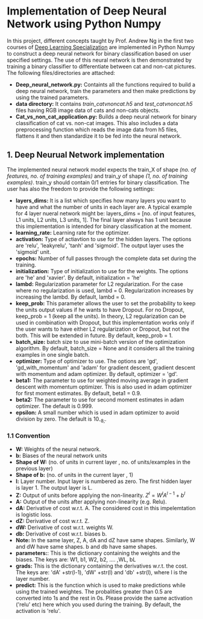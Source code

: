 # Implementation of Deep Neural Network using Python Numpy  
In this project, different concepts taught by Prof. Andrew Ng in the first two courses of [Deep Learning Specialization](https://www.coursera.org/specializations/deep-learning) are implemented in Python Numpy to construct a deep neural network for binary classification based on user specified settings. The use of this neural network is then demonstrated by training a binary classifier to differentiate between cat and non-cat pictures.   
The following files/directories are attached:  
- **Deep_neural_network.py:** Containts all the functions required to build a deep neural network, train the parameters and then make predictions by using the trained parameters.  
- **data directory:** It contains *train_catvnoncat.h5* and *test_catvnoncat.h5* files having RGB image data of cats and non-cats objects. 
- **Cat_vs_non_cat_application.py:** Builds a deep neural network for binary classification of cat vs. non-cat images. This also includes a data preprocessing function which reads the image data from h5 files, flattens it and then standardize it to be fed into the neural network.   
## 1. Deep Neurual Network implementation  
The implemented neural network model expects the train_X of shape *(no. of features, no. of training examples)* and train_y of shape *(1, no. of training examples)*. train_y should contain 0/1 entries for binary classification. The user has also the freedom to provide the following settings:  
- **layers_dims:** It is a list which specifies how many layers you want to have and what the number of units in each layer are. A typical example for 4 layer nueral network might be: layers_dims = [no. of input features, L1 units, L2 units, L3 units, 1]. The final layer always has 1 unit because this implementation is intended for binary classification at the moment. 
- **learning_rate:** Learning rate for the optimizer.
- **activation:** Type of actiavtion to use for the hidden layers. The options are 'relu', 'leakyrelu', 'tanh' and 'sigmoid'. The output layer uses the 'sigmoid' unit.
- **epochs:** Number of full passes through the complete data set during the training.
- **initialization:** Type of initialization to use for the weights. The options are 'he' and 'xavier'. By default, initialization = 'he'
- **lambd:** Regularization parameter for L2 regularization. For the case where no regularization is used, lambd = 0. Regularization increases by increasing the lambd. By default, lambd = 0.
- **keep_prob:** This parameter allows the user to set the probability to keep the units output values if he wants to have Dropout. For no Dropout, keep_prob = 1 (keep all the units). In theory, L2 regularization can be used in combination with Dropout, but this implementation works only if the user wants to have either L2 regularization or Dropout, but not the both. This will be extended in future. By default, keep_prob = 1.
- **batch_size:** batch size to use mini-batch version of the optimization algorithm. By default, batch_size = None and it considers all the training examples in one single batch.
- **optimizer:** Type of optimizer to use. The options are 'gd', 'gd_with_momentum' and 'adam' for gradient descent, gradient descent with momentum and adam optimizer. By default, optimizer = 'gd'.
- **beta1:** The parameter to use for weighted moving average in gradient descent with momentum optimizer. This is also used in adam optimizer for first moment estimates. By default, beta1 = 0.9.
- **beta2:** The parameter to use for second moment estimates in adam optimizer. The default is 0.999.
- **epsilon:** A small number which is used in adam optimizer to avoid division by zero. The default is 10<sub>-8;</sub>.  
### 1.1 Convention   
- **W:** Weights of the neural network.
- **b:** Biases of the neural network units
- **Shape of W:** (no. of units in current layer , no. of units/examples in the previous layer)
- **Shape of b:** (no. of units in the current layer , 1)
- **l:** Layer number. Input layer is numbered as zero. The first hidden layer is layer 1. The output layer is L.
- **Z:** Output of units before applying the non-linearity. $Z^{l} = W^{l}A^{l-1} + b^{l}$
- **A:** Output of the units after applying non-linearity (e.g. Relu).
- **dA:** Derivative of cost w.r.t. A. The considered cost in this impelemtation is logistic loss.
- **dZ:** Derivative of cost w.r.t. Z.
- **dW:** Derivative of cost w.r.t. weights W.
- **db:** Derivative of cost w.r.t. biases b.
- **Note:** In the same layer, Z, A, dA and dZ have same shapes. Similarly, W and dW have same shapes. b and db have same shapes.
- **parameters:**: This is the dictionary containing the weights and the biases. The keys are: W1, b1, W2, b2, .... ,WL, bL
- **grads:** This is the dictionary containing the derivatives w.r.t. the cost. The keys are: 'dA' +str(l-1), 'dW' +str(l) and 'db' +str(l), where l is the layer number.
- **predict:** This is the function which is used to make predictions while using the trained weightes. The probalities greater than 0.5 are converted into 1s and the rest in 0s. Please provide the same activation ('relu' etc) here which you used during the training. By default, the activation is 'relu'.




